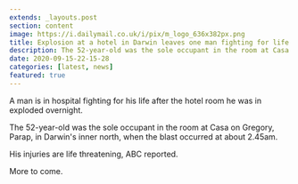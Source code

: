 ```yaml
---
extends: _layouts.post
section: content
image: https://i.dailymail.co.uk/i/pix/m_logo_636x382px.png 
title: Explosion at a hotel in Darwin leaves one man fighting for life in hospital  
description: The 52-year-old was the sole occupant in the room at Casa on Gregory, Parap, in Darwins inner north, when the blast occurred at about 2.45am. 
date: 2020-09-15-22-15-28 
categories: [latest, news] 
featured: true 
--- 
```

A man is in hospital fighting for his life after the hotel room he was in exploded overnight.

The 52-year-old was the sole occupant in the room at Casa on Gregory, Parap, in Darwin's inner north, when the blast occurred at about 2.45am.

His injuries are life threatening, ABC reported.

More to come. 

